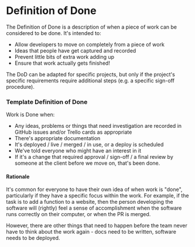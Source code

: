 # Definition of Done

The Definition of Done is a description of when a piece of work can be considered to be done. It's intended to:

* Allow developers to move on completely from a piece of work
* Ideas that people have get captured and recorded
* Prevent little bits of extra work adding up
* Ensure that work actually gets finished!

The DoD can be adapted for specific projects, but only if the project's specific requirements require additional steps \(e.g. a specific sign-off procedure\). 

### Template Definition of Done

Work is Done when:

* Any ideas, problems or things that need investigation are recorded in GitHub issues and/or Trello cards as appropriate
* There's appropriate documentation
* It's deployed / live / merged / in use, or a deploy is scheduled
* We've told everyone who might have an interest in it
* If it's a change that required approval / sign-off / a final review by someone at the client before we move on, that's been done. 

#### Rationale

It's common for everyone to have their own idea of when work is "done", particularly if they have a specific focus within the work. For example, if the task is to add a function to a website, then the person developing the software will \(rightly\) feel a sense of accomplishment when the software runs correctly on their computer, or when the PR is merged. 

However, there are other things that need to happen before the team never have to think about the work again - docs need to be written, software needs to be deployed. 







